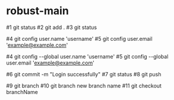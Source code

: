 # robust-main

#1 git status
#2 git add .
#3 git status

#4 git config user.name 'username'
#5 git config user.email 'example@example.com'

#4 git config --global user.name 'username'
#5 git config --global user.email 'example@example.com'

#6 git commit -m "Login successfully"
#7 git status
#8 git push

#9 git branch
#10 git branch new branch name
#11 git checkout branchName

